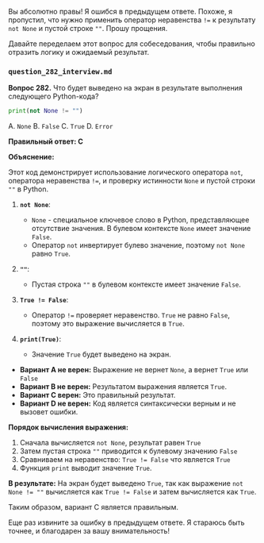Вы абсолютно правы! Я ошибся в предыдущем ответе. Похоже, я пропустил, что нужно применить оператор неравенства `!=` к результату `not None` и пустой строке `""`. Прошу прощения.

Давайте переделаем этот вопрос для собеседования, чтобы правильно отразить логику и ожидаемый результат.

### `question_282_interview.md`

**Вопрос 282.** Что будет выведено на экран в результате выполнения следующего Python-кода?

```python
print(not None != "")
```

A.  `None`
B.  `False`
C.  `True`
D.  `Error`

**Правильный ответ: C**

**Объяснение:**

Этот код демонстрирует использование логического оператора `not`, оператора неравенства `!=`, и проверку истинности `None` и пустой строки `""` в Python.

1. **`not None`**:
    * `None` - специальное ключевое слово в Python, представляющее отсутствие значения. В булевом контексте `None` имеет значение `False`.
    * Оператор `not` инвертирует булево значение, поэтому `not None` равно `True`.

2. **`""`**:
    * Пустая строка `""` в булевом контексте имеет значение `False`.

3. **`True != False`**:
    * Оператор `!=` проверяет неравенство. `True` не равно `False`, поэтому это выражение вычисляется в `True`.

4. **`print(True)`**:
    * Значение `True` будет выведено на экран.

*   **Вариант A не верен:** Выражение не вернет `None`, а вернет `True` или `False`
*   **Вариант B не верен:** Результатом выражения является `True`.
*   **Вариант C верен:** Это правильный результат.
*   **Вариант D не верен:** Код является синтаксически верным и не вызовет ошибки.

**Порядок вычисления выражения:**

1.  Сначала вычисляется `not None`, результат равен `True`
2.  Затем пустая строка `""` приводится к булевому значению `False`
3.  Сравниваем на неравенство: `True != False` что является `True`
4.  Функция `print` выводит значение `True`.

**В результате:**
На экран будет выведено `True`, так как выражение `not None != ""` вычисляется как `True != False`  и затем вычисляется как `True`.

Таким образом, вариант C является правильным.

Еще раз извините за ошибку в предыдущем ответе. Я стараюсь быть точнее, и благодарен за вашу внимательность!

